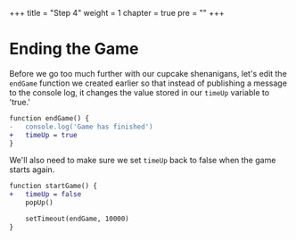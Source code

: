 +++
title = "Step 4"
weight = 1
chapter = true
pre = ""
+++

# Ending the Game

Before we go too much further with our cupcake shenanigans, let's edit the `endGame` function we created earlier so that instead of publishing a message to the console log, it changes the value stored in our `timeUp` variable to 'true.'

```diff
function endGame() {
-	console.log('Game has finished')
+	timeUp = true
}
```

We'll also need to make sure we set `timeUp` back to false when the game starts again.

```diff
function startGame() {
+	timeUp = false
	popUp()	

	setTimeout(endGame, 10000)
}
```
